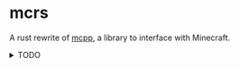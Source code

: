 # mcrs

A rust rewrite of [mcpp](https://github.com/rozukke/mcpp), a library to
interface with Minecraft.

<details>
<summary>TODO</summary>

- Add documentation
- Update readme
- Add tests

</details>

